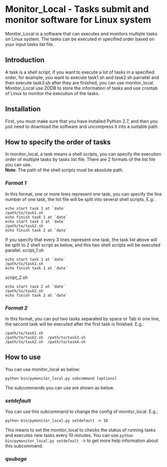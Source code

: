 # Monitor_Local - Tasks submit and monitor software for Linux system
Monitor_Local is a software that can executes and monitors multiple tasks on Linux system. The tasks can be executed in specified order based on your input tasks list file.

## Introduction
A task is a shell script, if you want to execute a lot of tasks in a specified order, for example, you want to execute task1.sh and task2.sh parrallel and then execute task3.sh after they are finished, you can use monitor_local.  
Monitor_Local use ZODB to store the information of tasks and use crontab of Linux to monitor the execution of the tasks.

## Installation
First, you must make sure that you have installed Python 2.7, and then you just need to download the software and uncompress it into a suitable path.

## How to specify the order of tasks
In monitor_local, a task means a shell scripts, you can specify the execution order of multiple tasks by tasks list file. There are 2 formats of the list file you can use.  
**Note**: The path of the shell scripts must be absolute path.

### *Format 1*
In this format, one or more lines represent one task, you can specify the line number of one task, the list file will be split into several shell scripts. E.g:.
```
echo start task 1 at `date`
/path/to/task1.sh
echo finish task 1 at `date`
echo start task 2 at `date`
/path/to/task2.sh
echo finish task 2 at `date`
```
If you specify that every 3 lines represent one task, the task list above will be split to 2 shell script as below, and this two shell scripts will be executed parallel.
*script_1.sh*
```
echo start task 1 at `date`
/path/to/task1.sh
echo finish task 1 at `date`
```
*script_2.sh*
```
echo start task 2 at `date`
/path/to/task2.sh
echo finish task 2 at `date`
```

### *Format 2*
In this format, you can put two tasks separated  by space or Tab in one line, the second task will be executed after the first task is finished. E.g.:
```
/path/to/task1.sh
/path/to/task2.sh  /path/to/task3.sh
/path/to/task2.sh  /path/to/task4.sh
```

## How to use
You can use monitor_local as below:

`python bin/pymonitor_local.py subcommand [options]`

The subcommands you can use are shown as below.

### *setdefault*
You can use this subcommand to change the config of monitor_local. E.g.:

`python bin/pymonitor_local.py setdefault -n 10`

This means to set the monitor_local to checks the status of running tasks and executes new tasks every 10 minutes. You can use `python bin/pymonitor_local.py setdefault -h` to get more help information about this subcommand.

### *qsubsge*
